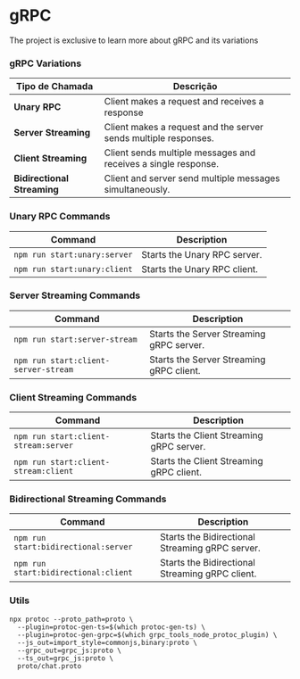 # gRPC

The project is exclusive to learn more about gRPC and its variations

### gRPC Variations

| Tipo de Chamada         | Descrição |
|-------------------------|-----------|
| **Unary RPC**           | Client makes a request and receives a response |
| **Server Streaming**    | Client makes a request and the server sends multiple responses. |
| **Client Streaming**    | Client sends multiple messages and receives a single response. |
| **Bidirectional Streaming** | Client and server send multiple messages simultaneously. |


### Unary RPC Commands
| Command | Description |
|---------|-------------|
| `npm run start:unary:server` | Starts the Unary RPC server. |
| `npm run start:unary:client` | Starts the Unary RPC client. |

### Server Streaming Commands
| Command | Description |
|---------|-------------|
| `npm run start:server-stream` | Starts the Server Streaming gRPC server. |
| `npm run start:client-server-stream` | Starts the Server Streaming gRPC client. |

### Client Streaming Commands
| Command | Description |
|---------|-------------|
| `npm run start:client-stream:server` | Starts the Client Streaming gRPC server. |
| `npm run start:client-stream:client` | Starts the Client Streaming gRPC client. |

### Bidirectional Streaming Commands
| Command | Description |
|---------|-------------|
| `npm run start:bidirectional:server` | Starts the Bidirectional Streaming gRPC server. |
| `npm run start:bidirectional:client` | Starts the Bidirectional Streaming gRPC client. |

### Utils

```
npx protoc --proto_path=proto \
  --plugin=protoc-gen-ts=$(which protoc-gen-ts) \
  --plugin=protoc-gen-grpc=$(which grpc_tools_node_protoc_plugin) \
  --js_out=import_style=commonjs,binary:proto \
  --grpc_out=grpc_js:proto \
  --ts_out=grpc_js:proto \
  proto/chat.proto

```

